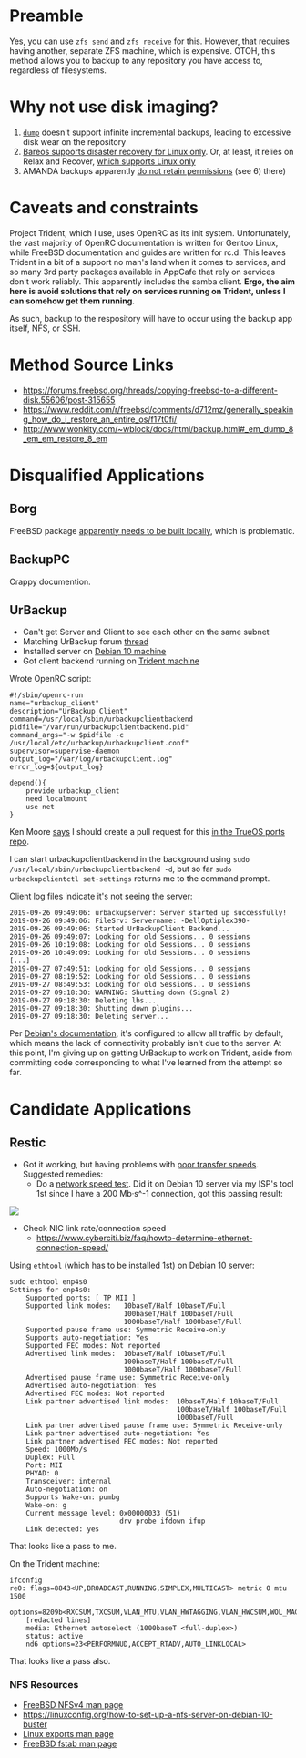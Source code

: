 # Preamble

Yes, you can use `zfs send` and `zfs receive` for this. However, that requires having another, separate ZFS machine, which is expensive. OTOH, this method allows you to backup to any repository you have access to, regardless of filesystems.

# Why not use disk imaging?

1. [`dump`](https://www.freebsd.org/cgi/man.cgi?dump(8)) doesn't support infinite incremental backups, leading to excessive disk wear on the repository
2. [Bareos supports disaster recovery for Linux only](https://docs.bareos.org/Appendix/DisasterRecoveryUsingBareos.html). Or, at least, it relies on Relax and Recover, [which supports Linux only](http://relax-and-recover.org/download/) 
3. AMANDA backups apparently [do not retain permissions](https://wiki.zmanda.com/index.php/How_To:Do_a_Bare_Metal_Restore) (see 6) there)

# Caveats and constraints

Project Trident, which I use, uses OpenRC as its init system. Unfortunately, the vast majority of OpenRC documentation is written for Gentoo Linux, while FreeBSD documentation and guides are written for rc.d. This leaves Trident in a bit of a support no man's land when it comes to services, and so many 3rd party packages available in AppCafe that rely on services don't work reliably. This apparently includes the samba client. **Ergo, the aim here is avoid solutions that rely on services running on Trident, unless I can somehow get them running**.

As such, backup to the respository will have to occur using the backup app itself, NFS, or SSH. 

# Method Source Links

* https://forums.freebsd.org/threads/copying-freebsd-to-a-different-disk.55606/post-315655
* https://www.reddit.com/r/freebsd/comments/d712mz/generally_speaking_how_do_i_restore_an_entire_os/f17t0fi/
* http://www.wonkity.com/~wblock/docs/html/backup.html#_em_dump_8_em_em_restore_8_em

# Disqualified Applications

## Borg

FreeBSD package [apparently needs to be built locally](https://www.freshports.org/archivers/py-borgbackup), which is problematic.

## BackupPC 

Crappy documention.

## UrBackup

* Can't get Server and Client to see each other on the same subnet
* Matching UrBackup forum [thread](https://forums.urbackup.org/t/need-help-getting-freebsd-urbackup-client-v2-3-4-1-to-see-debian-10-urbackup-server-on-the-same-subnet/7725)
* Installed server on [Debian 10 machine](https://github.com/jdrch/Hardware/blob/master/Dell%20OptiPlex%20390-1%20SFF.md)
* Got client backend running on [Trident machine](https://github.com/jdrch/Hardware/blob/master/Dell%20OptiPlex%20390%20SFF.md)

Wrote OpenRC script:

    #!/sbin/openrc-run
    name="urbackup_client"
    description="UrBackup Client"
    command=/usr/local/sbin/urbackupclientbackend
    pidfile="/var/run/urbackupclientbackend.pid"
    command_args="-w $pidfile -c /usr/local/etc/urbackup/urbackupclient.conf"
    supervisor=supervise-daemon
    output_log="/var/log/urbackupclient.log"
    error_log=${output_log}

    depend(){
	    provide urbackup_client
	    need localmount
	    use net
    }

Ken Moore [says](https://t.me/ProjectTrident/39203) I should create a pull request for this [in the TrueOS ports repo](https://github.com/trueos/trueos-ports/tree/trueos-master/archivers/urbackup-client).

I can start urbackupclientbackend in the background using `sudo /usr/local/sbin/urbackupclientbackend -d`, but so far `sudo urbackupclientctl set-settings` returns me to the command prompt.

Client log files indicate it's not seeing the server:

    2019-09-26 09:49:06: urbackupserver: Server started up successfully!
    2019-09-26 09:49:06: FileSrv: Servername: -DellOptiplex390-
    2019-09-26 09:49:06: Started UrBackupClient Backend...
    2019-09-26 09:49:07: Looking for old Sessions... 0 sessions
    2019-09-26 10:19:08: Looking for old Sessions... 0 sessions
    2019-09-26 10:49:09: Looking for old Sessions... 0 sessions
    [...]
    2019-09-27 07:49:51: Looking for old Sessions... 0 sessions
    2019-09-27 08:19:52: Looking for old Sessions... 0 sessions
    2019-09-27 08:49:53: Looking for old Sessions... 0 sessions
    2019-09-27 09:18:30: WARNING: Shutting down (Signal 2)
    2019-09-27 09:18:30: Deleting lbs...
    2019-09-27 09:18:30: Shutting down plugins...
    2019-09-27 09:18:30: Deleting server...

Per [Debian's documentation](https://wiki.debian.org/DebianFirewall#Basic_software_for_network_traffic_manipulation), it's configured to allow all traffic by default, which means the lack of connectivity probably isn't due to the server. At this point, I'm giving up on getting UrBackup to work on Trident, aside from committing code corresponding to what I've learned from the attempt so far. 

# Candidate Applications

## Restic

* Got it working, but having problems with [poor transfer speeds](https://www.reddit.com/r/DataHoarder/comments/dbikbg/how_do_i_speed_up_my_restic_on_freebsd_12_to_nfs/). Suggested remedies:
  * Do a [network speed test](https://www.reddit.com/r/homelab/comments/dbin7u/how_do_i_speed_up_my_restic_on_freebsd_12_to_nfs/f2217bh/). Did it on Debian 10 server via my ISP's tool 1st since I have a 200 Mb·s^-1 connection, got this passing result:

![](https://raw.githubusercontent.com/jdrch/Hardware/master/Mediacom%20Cable%20%20%20Speed%20Test%202019-09-30.png)

  * Check NIC link rate/connection speed
    * https://www.cyberciti.biz/faq/howto-determine-ethernet-connection-speed/

Using `ethtool` (which has to be installed 1st) on Debian 10 server:

    sudo ethtool enp4s0
    Settings for enp4s0:
        Supported ports: [ TP MII ]
        Supported link modes:   10baseT/Half 10baseT/Full 
                                100baseT/Half 100baseT/Full 
                                1000baseT/Half 1000baseT/Full 
        Supported pause frame use: Symmetric Receive-only
        Supports auto-negotiation: Yes
        Supported FEC modes: Not reported
        Advertised link modes:  10baseT/Half 10baseT/Full 
                                100baseT/Half 100baseT/Full 
                                1000baseT/Half 1000baseT/Full 
        Advertised pause frame use: Symmetric Receive-only
        Advertised auto-negotiation: Yes
        Advertised FEC modes: Not reported
        Link partner advertised link modes:  10baseT/Half 10baseT/Full 
                                             100baseT/Half 100baseT/Full 
                                             1000baseT/Full 
        Link partner advertised pause frame use: Symmetric Receive-only
        Link partner advertised auto-negotiation: Yes
        Link partner advertised FEC modes: Not reported
        Speed: 1000Mb/s
        Duplex: Full
        Port: MII
        PHYAD: 0
        Transceiver: internal
        Auto-negotiation: on
        Supports Wake-on: pumbg
        Wake-on: g
        Current message level: 0x00000033 (51)
                               drv probe ifdown ifup
        Link detected: yes

That looks like a pass to me.

On the Trident machine:

    ifconfig
    re0: flags=8843<UP,BROADCAST,RUNNING,SIMPLEX,MULTICAST> metric 0 mtu 1500
        options=8209b<RXCSUM,TXCSUM,VLAN_MTU,VLAN_HWTAGGING,VLAN_HWCSUM,WOL_MAGIC,LINKSTATE>
        [redacted lines]
        media: Ethernet autoselect (1000baseT <full-duplex>)
        status: active
        nd6 options=23<PERFORMNUD,ACCEPT_RTADV,AUTO_LINKLOCAL>

That looks like a pass also.

### NFS Resources

* [FreeBSD NFSv4 man page](https://www.freebsd.org/cgi/man.cgi?query=nfsv4)
* https://linuxconfig.org/how-to-set-up-a-nfs-server-on-debian-10-buster
* [Linux exports man page](https://linux.die.net/man/5/exports)
* [FreeBSD fstab man page](https://www.freebsd.org/cgi/man.cgi?query=fstab&apropos=0&sektion=0&manpath=FreeBSD+12.0-RELEASE+and+Ports&arch=default&format=html)